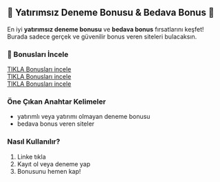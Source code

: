 ## 🚀 Yatırımsız Deneme Bonusu & Bedava Bonus 🎉

En iyi **yatırımsız deneme bonusu** ve **bedava bonus** fırsatlarını keşfet!  
Burada sadece gerçek ve güvenilir bonus veren siteleri bulacaksın.

### 📢 Bonusları İncele  
[TIKLA Bonusları incele](https://heylink.me/voxbonus/)  
[TIKLA Bonusları incele](https://heylink.me/voxbonus/)  
[TIKLA Bonusları incele](https://heylink.me/voxbonus/)

### Öne Çıkan Anahtar Kelimeler  
- yatırımlı veya yatırımı olmayan deneme bonusu  
- bedava bonus veren siteler

### Nasıl Kullanılır?  
1. Linke tıkla  
2. Kayıt ol veya deneme yap  
3. Bonusunu hemen kap!
